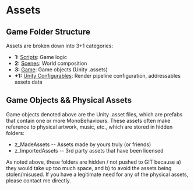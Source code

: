 # Assets

## Game Folder Structure

Assets are broken down into 3+1 categories:

* **1:**  [Scripts](./Scripts/):  Game logic
* **2:**  [Scenes](./Scenes/):  World composition
* **3:**  [Game](./Game/):  Game objects (Unity .assets)
* **+1:** [Unity Configurables](./UnityConfigurables/):  Render pipeline configuration, addressables assets data

## Game Objects && Physical Assets

Game objects denoted above are the Unity .asset files, which are prefabs that contain one or more MonoBehaviours.  These assets often make reference to physical artwork, music, etc., which are stored in hidden folders:
* z_MadeAssets -- Assets made by yours truly (or friends)
* z_ImportedAssets -- 3rd party assets that have been licensed

As noted above, these folders are hidden / not pushed to GIT because a) they would take up too much space, and b) to avoid the assets being stolen/misused.  If you have a legitimate need for any of the physical assets, please contact me directly.
